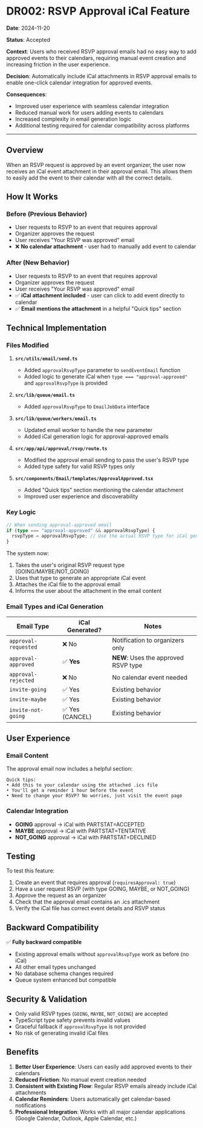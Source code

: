 # DR002: RSVP Approval iCal Feature

**Date**: 2024-11-20

**Status**: Accepted

**Context**: Users who received RSVP approval emails had no easy way to add approved events to their calendars, requiring manual event creation and increasing friction in the user experience.

**Decision**: Automatically include iCal attachments in RSVP approval emails to enable one-click calendar integration for approved events.

**Consequences**:
- Improved user experience with seamless calendar integration
- Reduced manual work for users adding events to calendars
- Increased complexity in email generation logic
- Additional testing required for calendar compatibility across platforms

---

## Overview

When an RSVP request is approved by an event organizer, the user now receives an iCal event attachment in their approval email. This allows them to easily add the event to their calendar with all the correct details.

## How It Works

### Before (Previous Behavior)
- User requests to RSVP to an event that requires approval
- Organizer approves the request
- User receives "Your RSVP was approved" email
- ❌ **No calendar attachment** - user had to manually add event to calendar

### After (New Behavior)
- User requests to RSVP to an event that requires approval
- Organizer approves the request
- User receives "Your RSVP was approved" email
- ✅ **iCal attachment included** - user can click to add event directly to calendar
- ✅ **Email mentions the attachment** in a helpful "Quick tips" section

## Technical Implementation

### Files Modified

1. **`src/utils/email/send.ts`**
   - Added `approvalRsvpType` parameter to `sendEventEmail` function
   - Added logic to generate iCal when `type === "approval-approved"` and `approvalRsvpType` is provided

2. **`src/lib/queue/email.ts`**
   - Added `approvalRsvpType` to `EmailJobData` interface

3. **`src/lib/queue/workers/email.ts`**
   - Updated email worker to handle the new parameter
   - Added iCal generation logic for approval-approved emails

4. **`src/app/api/approval/rsvp/route.ts`**
   - Modified the approval email sending to pass the user's RSVP type
   - Added type safety for valid RSVP types only

5. **`src/components/Email/templates/ApprovalApproved.tsx`**
   - Added "Quick tips" section mentioning the calendar attachment
   - Improved user experience and discoverability

### Key Logic

```typescript
// When sending approval-approved email
if (type === "approval-approved" && approvalRsvpType) {
  rsvpType = approvalRsvpType; // Use the actual RSVP type for iCal generation
}
```

The system now:
1. Takes the user's original RSVP request type (GOING/MAYBE/NOT_GOING)
2. Uses that type to generate an appropriate iCal event
3. Attaches the iCal file to the approval email
4. Informs the user about the attachment in the email content

### Email Types and iCal Generation

| Email Type | iCal Generated? | Notes |
|------------|----------------|-------|
| `approval-requested` | ❌ No | Notification to organizers only |
| `approval-approved` | ✅ **Yes** | **NEW**: Uses the approved RSVP type |
| `approval-rejected` | ❌ No | No calendar event needed |
| `invite-going` | ✅ Yes | Existing behavior |
| `invite-maybe` | ✅ Yes | Existing behavior |
| `invite-not-going` | ✅ Yes (CANCEL) | Existing behavior |

## User Experience

### Email Content
The approval email now includes a helpful section:

```
Quick tips:
• Add this to your calendar using the attached .ics file
• You'll get a reminder 1 hour before the event
• Need to change your RSVP? No worries, just visit the event page
```

### Calendar Integration
- **GOING** approval → iCal with PARTSTAT=ACCEPTED
- **MAYBE** approval → iCal with PARTSTAT=TENTATIVE
- **NOT_GOING** approval → iCal with PARTSTAT=DECLINED

## Testing

To test this feature:

1. Create an event that requires approval (`requiresApproval: true`)
2. Have a user request RSVP (with type GOING, MAYBE, or NOT_GOING)
3. Approve the request as an organizer
4. Check that the approval email contains an .ics attachment
5. Verify the iCal file has correct event details and RSVP status

## Backward Compatibility

✅ **Fully backward compatible**
- Existing approval emails without `approvalRsvpType` work as before (no iCal)
- All other email types unchanged
- No database schema changes required
- Queue system enhanced but compatible

## Security & Validation

- Only valid RSVP types (`GOING`, `MAYBE`, `NOT_GOING`) are accepted
- TypeScript type safety prevents invalid values
- Graceful fallback if `approvalRsvpType` is not provided
- No risk of generating invalid iCal files

## Benefits

1. **Better User Experience**: Users can easily add approved events to their calendars
2. **Reduced Friction**: No manual event creation needed
3. **Consistent with Existing Flow**: Regular RSVP emails already include iCal attachments
4. **Calendar Reminders**: Users automatically get calendar-based notifications
5. **Professional Integration**: Works with all major calendar applications (Google Calendar, Outlook, Apple Calendar, etc.)